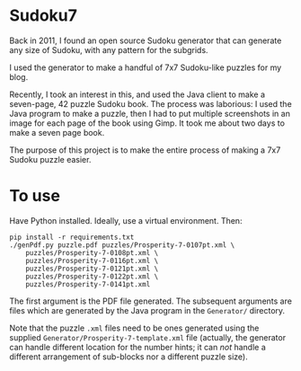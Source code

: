 # Sudoku7

Back in 2011, I found an open source Sudoku generator that can generate
any size of Sudoku, with any pattern for the subgrids.

I used the generator to make a handful of 7x7 Sudoku-like puzzles for
my blog.

Recently, I took an interest in this, and used the Java client to make
a seven-page, 42 puzzle Sudoku book.  The process was laborious: I used
the Java program to make a puzzle, then I had to put multiple screenshots
in an image for each page of the book using Gimp.  It took me about two
days to make a seven page book.

The purpose of this project is to make the entire process of making a
7x7 Sudoku puzzle easier.

# To use

Have Python installed.  Ideally, use a virtual environment.  Then:

```
pip install -r requirements.txt
./genPdf.py puzzle.pdf puzzles/Prosperity-7-0107pt.xml \
	puzzles/Prosperity-7-0108pt.xml \
	puzzles/Prosperity-7-0116pt.xml \
	puzzles/Prosperity-7-0121pt.xml \
	puzzles/Prosperity-7-0122pt.xml \
	puzzles/Prosperity-7-0141pt.xml
```

The first argument is the PDF file generated.
The subsequent arguments are files which are generated by the Java
program in the `Generator/` directory.

Note that the puzzle `.xml` files need to be ones generated using the
supplied `Generator/Prosperity-7-template.xml` file (actually, the 
generator can handle different location for the number hints; it can
*not* handle a different arrangement of sub-blocks nor a different
puzzle size).


